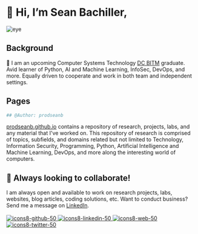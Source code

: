 # 👋 Hi, I’m Sean Bachiller, 
![eye](https://user-images.githubusercontent.com/59718043/120596190-6ef57400-c411-11eb-8940-aa887e5e804a.gif)
## Background
🌱 I am an upcoming Computer Systems Technology [DC BITM](https://durhamcollege.ca/academic-schools/school-of-business-it-management) graduate. Avid learner of Python, AI and Machine Learning, InfoSec, DevOps, and more. Equally driven to cooperate and work in both team and independent settings.
## Pages
```python
## @Author: prodseanb
```
[prodseanb.github.io](https://prodseanb.github.io/) contains a repository of research, projects, labs, and any material that I've worked on. This repository of research is comprised of topics, subfields, and domains related but not limited to Technology, Information Security, Programming, Python, Artificial Intelligence and Machine Learning, DevOps, and more along the interesting world of computers.
## 👥 Always looking to collaborate!
I am always open and available to work on research projects, labs, websites, blog articles, coding solutions, etc. Want to conduct business? Send me a message on [LinkedIn](https://www.linkedin.com/in/sean-bachiller-40b63417b/).
<br />
<br />
[![icons8-github-50](https://user-images.githubusercontent.com/59718043/120592282-934e5200-c40b-11eb-8030-10a103a1420a.png)
](https://github.com/prodseanb/)[![icons8-linkedin-50](https://user-images.githubusercontent.com/59718043/120592398-cee91c00-c40b-11eb-8d91-0ed34ff25ff5.png)
](https://www.linkedin.com/in/sean-bachiller-40b63417b/)[![icons8-web-50](https://user-images.githubusercontent.com/59718043/120593124-04dad000-c40d-11eb-84f3-47d3e2d976f0.png)
](https://prodseanb.github.io/)[![icons8-twitter-50](https://user-images.githubusercontent.com/59718043/120881748-6b90f280-c5a1-11eb-9239-655cab835aa8.png)
](https://twitter.com/prodseanb)

